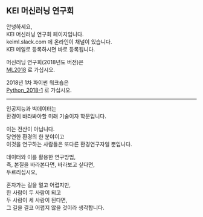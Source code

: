 ## KEI 머신러닝 연구회  
  
안녕하세요,  
KEI 머신러닝 연구회 페이지입니다.  
keiml.slack.com 에 온라인이 채널이 있습니다.  
KEI 메일로 등록하시면 바로 등록됩니다.  
    
머신러닝 연구회(2018년도 버전)은   
[ML2018](./ML2018) 로 가십시오.  
  
2018년 1차 파이썬 워크숍은  
[Python_2018-1](./Python_2018-1) 로 가십시오.  
***
인공지능과 빅데이터는  
환경이 바라봐야할 미래 기술이자 학문입니다.  
  
이는 전산이 아닙니다.  
당연한 환경의 한 분야이고  
이것을 연구하는 사람들은 또다른 환경연구자일 뿐입니다.  
  
데이터와 이를 활용한 연구방법,  
즉, 본질을 바라본다면, 바라보고 싶다면,  
두르리십시오,  
  
혼자가는 길을 멀고 어렵지만,   
한 사람이 두 사람이 되고  
두 사람이 세 사람이 된다면,  
그 길을 결코 어렵지 않을 것이라 생각합니다.  
